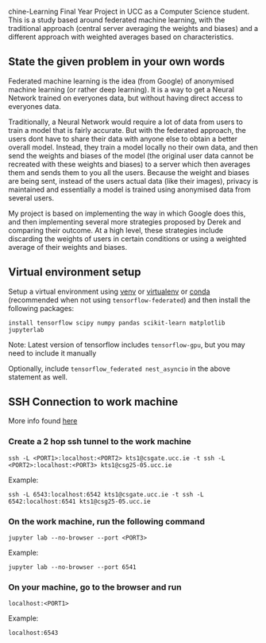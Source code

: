 chine-Learning
Final Year Project in UCC as a Computer Science student. This is a study based around federated machine learning, with the traditional approach (central server averaging the weights and biases) and a different approach with weighted averages based on characteristics.

## State the given problem in your own words

Federated machine learning is the idea (from Google) of anonymised machine learning (or rather deep learning). It is a way to get a Neural Network trained on everyones data, but without having direct access to everyones data.

Traditionally, a Neural Network would require a lot of data from users to train a model that is fairly accurate. But with the federated approach, the users dont have to share their data with anyone else to obtain a better overall model. Instead, they train a model locally no their own data, and then send the weights and biases of the model (the original user data cannot be recreated with these weights and biases) to a server which then averages them and sends them to you all the users. Because the weight and biases are being sent, instead of the users actual data (like their images), privacy is maintained and essentially a model is trained using anonymised data from several users.

My project is based on implementing the way in which Google does this, and then implementing several more strategies proposed by Derek and comparing their outcome. At a high level, these strategies include discarding the weights of users in certain conditions or using a weighted average of their weights and biases.

## Virtual environment setup
Setup a virtual environment using [venv](https://docs.python.org/3/library/venv.html) or [virtualenv](https://help.dreamhost.com/hc/en-us/articles/115000695551-Installing-and-using-virtualenv-with-Python-3) or [conda](https://docs.conda.io/projects/conda/en/latest/user-guide/getting-started.html) (recommended when not using `tensorflow-federated`) and then install the following packages:

```install tensorflow scipy numpy pandas scikit-learn matplotlib jupyterlab```

Note: Latest version of tensorflow includes `tensorflow-gpu`, but you may need to include it manually

Optionally, include `tensorflow_federated nest_asyncio` in the above statement as well.

## SSH Connection to work machine
More info found [here](https://medium.com/@sankarshan7/how-to-run-jupyter-notebook-in-server-which-is-at-multi-hop-distance-a02bc8e78314)

### Create a 2 hop ssh tunnel to the work machine
```ssh -L <PORT1>:localhost:<PORT2> kts1@csgate.ucc.ie -t ssh -L <PORT2>:localhost:<PORT3> kts1@csg25-05.ucc.ie```

Example:

```ssh -L 6543:localhost:6542 kts1@csgate.ucc.ie -t ssh -L 6542:localhost:6541 kts1@csg25-05.ucc.ie```

### On the work machine, run the following command
```jupyter lab --no-browser --port <PORT3>```

Example:

```jupyter lab --no-browser --port 6541```

### On your machine, go to the browser and run
```localhost:<PORT1>```

Example:

```localhost:6543```

